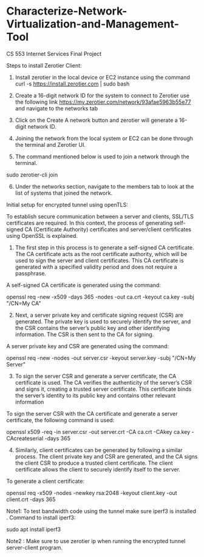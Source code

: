 # Characterize-Network-Virtualization-and-Management-Tool
CS 553 Internet Services Final Project

Steps to install Zerotier Client:


1. Install zerotier in the local device or EC2 instance using the command 
curl -s https://install.zerotier.com | sudo bash 

2. Create a 16-digit network ID for the system to connect to Zerotier use the following link https://my.zerotier.com/network/93afae5963b55e77 and navigate to the networks tab

3. Click on the Create A network button and zerotier will generate a 16-digit network ID.

4. Joining the network from the local system or EC2 can be done through the terminal and Zerotier UI.

5. The command mentioned below is used to join a network through the terminal.

sudo zerotier-cli join <networkID>

6. Under the networks section, navigate to the members tab to look at the list of systems that joined the network.
  
Initial setup for encrypted tunnel using openTLS:

To establish secure communication between a server and clients, SSL/TLS certificates are required. In this context, the process of generating self-signed CA (Certificate Authority) certificates and server/client certificates using OpenSSL is explained.

1. The first step in this process is to generate a self-signed CA certificate. The CA certificate acts as the root certificate authority, which will be used to sign the server and client certificates. This CA certificate is generated with a specified validity period and does not require a passphrase.

A self-signed CA certificate is generated using the command:

openssl req -new -x509 -days 365 -nodes -out ca.crt -keyout ca.key -subj "/CN=My CA"


2. Next, a server private key and certificate signing request (CSR) are generated. The private key is used to securely identify the server, and the CSR contains the server’s public key and other identifying information. The CSR is then sent to the CA for signing.

A server private key and CSR are generated using the command:

openssl req -new -nodes -out server.csr -keyout server.key -subj "/CN=My Server"


3. To sign the server CSR and generate a server certificate, the CA certificate is used. The CA verifies the authenticity of the server’s CSR and signs it, creating a trusted server certificate. This certificate binds the server’s identity to its public key and contains other relevant information

To sign the server CSR with the CA certificate and generate a server certificate, the following command is used:

openssl x509 -req -in server.csr -out server.crt -CA ca.crt -CAkey ca.key -CAcreateserial -days 365


4. Similarly, client certificates can be generated by following a similar process. The client private key and CSR are generated, and the CA signs the client CSR to produce a trusted client certificate. The client certificate allows the client to securely identify itself to the server.
 
To generate a client certificate:

openssl req -x509 -nodes -newkey rsa:2048 -keyout client.key -out client.crt -days 365

  
Note1: To test bandwidth code using the tunnel make sure iperf3 is installed . Command to install iperf3:
  
sudo apt install iperf3
  
Note2 : Make sure to use zerotier ip when running the encrypted tunnel server-client program.
